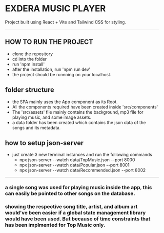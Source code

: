# EXDERA MUSIC PLAYER

Project built using React + Vite and Tailwind CSS for styling.

---

## HOW TO RUN THE PROJECT

- clone the repository
- cd into the folder
- run 'npm install'
- after the installation, run 'npm run dev'
- the project should be runnning on your localhost.

## folder structure

- the SPA mainly uses the App component as its Root.
- All the components required have been created inside 'src/components'
- The 'src/assets' file mainly contains the background, mp3 file for playing music, and some image assets.
- a data folder has been created which contains the json data of the songs and its metadata.

## how to setup json-server

- just create 3 new terminal instances and run the following commands
  - npx json-server --watch data/TopMusic.json --port 8000
  - npx json-server --watch data/Popular.json --port 8001
  - npx json-server --watch data/Recommended.json --port 8002

---

### a single song was used for playing music inside the app, this can easily be pointed to other songs on the database.

### showing the respective song title, artist, and album art would've been easier if a global state management library would have been used. But because of time constraints that has been implmented for Top Music only.
